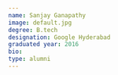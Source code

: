 ```yaml
---
name: Sanjay Ganapathy
image: default.jpg
degree: B.tech
designation: Google Hyderabad
graduated year: 2016
bio:
type: alumni
---
```

